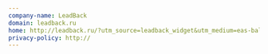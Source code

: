 ```yaml
---
company-name: LeadBack
domain: leadback.ru
home: http://leadback.ru/?utm_source=leadback_widget&utm_medium=eas-balt.ru&utm_campaign=self_ad
privacy-policy: http://
---
```




